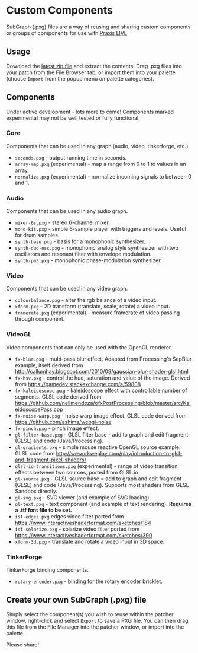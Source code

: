 # Custom Components

SubGraph (.pxg) files are a way of reusing and sharing custom components or groups of components for use with [Praxis LIVE](http://www.praxislive.org)

## Usage

Download the [latest zip file](https://github.com/praxis-live/pxg/archive/master.zip) and extract the contents. Drag .pxg files into your patch from the File Browser tab, or import them into your palette (choose `Import` from the popup menu on palette categories).

## Components

Under active development - lots more to come! Components marked experimental may not be well tested or fully functional.

### Core

Components that can be used in any graph (audio, video, tinkerforge, etc.).

* `seconds.pxg` - output running time in seconds.
* `array-map.pxg` (experimental) - map a range from 0 to 1 to values in an array.
* `normalize.pxg` (experimental) - normalize incoming signals to between 0 and 1.

### Audio

Components that can be used in any audio graph.

* `mixer-6s.pxg` - stereo 6-channel mixer.
* `mono-kit.pxg` - simple 6-sample player with triggers and levels. Useful for drum samples.
* `synth-base.pxg` - basis for a monophonic synthesizer.
* `synth-duo-osc.pxg` - monophonic analog style synthesizer with two oscillators and resonant filter with envelope modulation.
* `synth-pm3.pxg` - monophonic phase-modulation synthesizer.

### Video

Components that can be used in any video graph.

* `colourbalance.pxg` - alter the rgb balance of a video input.
* `xform.pxg` - 2D transform (translate, scale, rotate) a video input.
* `framerate.pxg` (experimental) - measure framerate of video passing through component.

### VideoGL

Video components that can only be used with the OpenGL renderer.

* `fx-blur.pxg` - multi-pass blur effect. Adapted from Processing's SepBlur example, itself derived from http://callumhay.blogspot.com/2010/09/gaussian-blur-shader-glsl.html
* `fx-hsv.pxg` - control the hue, saturation and value of the image. Derived from https://gamedev.stackexchange.com/a/59808
* `fx-kaleidoscope.pxg` - kaleidoscope effect with controllable number of segments. GLSL code derived from https://github.com/neilmendoza/ofxPostProcessing/blob/master/src/KaleidoscopePass.cpp
* `fx-noise-warp.pxg` - noise warp image effect. GLSL code derived from https://github.com/ashima/webgl-noise
* `fx-pinch.pxg` - pinch image effect.
* `gl-filter-base.pxg` - GLSL filter base - add to graph and edit fragment (GLSL) and code (Java/Processing).
* `gl-gradients.pxg` - simple mouse reactive OpenGL source example. GLSL code from http://weworkweplay.com/play/introduction-to-glsl-and-fragment-pixel-shaders/
* `glsl-io-transitions.pxg` (experimental) - range of video transition effects between two sources, ported from GLSL.io
* `gl-source.pxg` - GLSL source base = add to graph and edit fragment (GLSL) and code (Java/Processing). Supports most shaders from GLSL Sandbox directly.
* `gl-svg.pxg` - SVG viewer (and example of SVG loading).
* `gl-text.pxg` - text component (and example of text rendering). **Requires a .ttf font file to be set.**
* `isf-edges.pxg` edges video filter ported from https://www.interactiveshaderformat.com/sketches/184
* `isf-solarize.pxg` - solarize video filter ported from https://www.interactiveshaderformat.com/sketches/390
* `xform-3d.pxg` - translate and rotate a video input in 3D space.

### TinkerForge

TinkerForge binding components.

* `rotary-encoder.pxg` - binding for the rotary encoder bricklet.

## Create your own SubGraph (.pxg) file

Simply select the component(s) you wish to reuse within the patcher window, right-click and select `Export` to save a PXG file. You can then drag this file from the File Manager into the patcher window, or import into the palette.

Please share!
